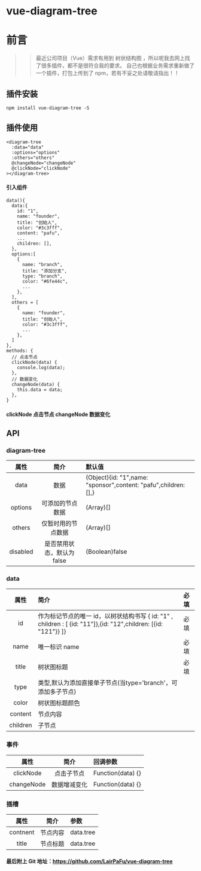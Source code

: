 # vue-diagram-tree

# 前言

> > 最近公司项目（Vue）需求有用到 树状结构图 ，所以呢我去网上找了很多插件，都不是很符合我的要求。
> > 自己也根据业务需求重新做了一个插件，打包上传到了 npm，若有不妥之处请敬请指出！！

## 插件安装

```
npm install vue-diagram-tree -S
```

## 插件使用

```
<diagram-tree
  :data="data"
  :options="options"
  :others="others"
  @changeNode="changeNode"
  @clickNode="clickNode"
></diagram-tree>
```

#### 引入组件

```
data(){
  data:{
    id: "1",
    name: "founder",
    title: "创始人",
    color: "#3c3fff",
    content: "pafu",
    ...
    children: [],
  },
  options:[
    {
      name: "branch",
      title: "添加分支",
      type: "branch",
      color: "#6fe44c",
      ...
    },
  ],
  others = [
    {
      name: "founder",
      title: "创始人",
      color: "#3c3fff",
      ...
    },
  ]
},
methods: {
  // 点击节点
  clickNode(data) {
    console.log(data);
  },
  // 数据变化
  changeNode(data) {
    this.data = data;
  },
}
```

#### clickNode 点击节点 changeNode 数据变化

## API

### diagram-tree

|   属性   | 简介      | 默认值
| :------: | :-------:|:-------
|  data    | 数据    | (Object){id: "1",name: "sponsor",content: "pafu",children: [],}
|  options   | 可添加的节点数据 |  (Array)[]
|  others  | 仅暂时用的节点数据 | (Array)[]
|  disabled  | 是否禁用状态，默认为 false | (Boolean)false

### data

|   属性   | 简介                                                                                                            | 必填
| :------: | :-------------------------------------------------------------------------------------------------------------- |  :----
|    id    | 作为标记节点的唯一 id，以树状结构书写 { id: "1" , children : [ {id: "11"]},{id: "12",children: [{id: "121"}} ]}    | 必填
|   name   | 唯一标识 name                                                                                                  |  必填
|  title  | 树状图标题                                                                                                        | 必填
|  type  | 类型,默认为添加直接单子节点(当type='branch'，可添加多子节点)                                                       | 
| color  | 树状图标题颜色                                                                                                | 
| content | 节点内容                                                                                                        |
| children | 子节点                                                                                                          |

### 事件

|   属性          | 简介            | 回调参数
| :-------------: | :------------: |:-------------------|
|    clickNode    | 点击子节点       | Function(data) {}|
|   changeNode   | 数据增减变化     | Function(data) {} |

### 插槽

|   属性          | 简介            | 参数
| :-------------: | :------------: |:-------------------|
|    contnent    | 节点内容       | data.tree |
|   title   | 节点标题     | data.tree |

#### 最后附上 Git 地址：https://github.com/LairPaFu/vue-diagram-tree
